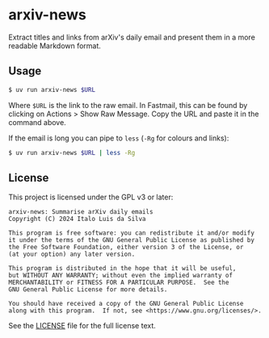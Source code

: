 # arxiv-news

Extract titles and links from arXiv's daily email and present them in a more readable
Markdown format.

## Usage

```sh
$ uv run arxiv-news $URL
```

Where `$URL` is the link to the raw email. In Fastmail, this can be found by clicking
on Actions > Show Raw Message. Copy the URL and paste it in the command above.

If the email is long you can pipe to `less` (`-Rg` for colours and links):

```sh
$ uv run arxiv-news $URL | less -Rg
```

## License

This project is licensed under the GPL v3 or later:

    arxiv-news: Summarise arXiv daily emails
    Copyright (C) 2024 Italo Luis da Silva

    This program is free software: you can redistribute it and/or modify
    it under the terms of the GNU General Public License as published by
    the Free Software Foundation, either version 3 of the License, or
    (at your option) any later version.

    This program is distributed in the hope that it will be useful,
    but WITHOUT ANY WARRANTY; without even the implied warranty of
    MERCHANTABILITY or FITNESS FOR A PARTICULAR PURPOSE.  See the
    GNU General Public License for more details.

    You should have received a copy of the GNU General Public License
    along with this program.  If not, see <https://www.gnu.org/licenses/>.

See the [LICENSE](LICENSE) file for the full license text.
